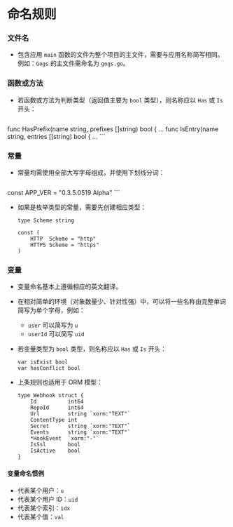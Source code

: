 # 命名规则

### 文件名

- 包含应用 `main` 函数的文件为整个项目的主文件，需要与应用名称简写相同。例如：`Gogs` 的主文件需命名为 `gogs.go`。

### 函数或方法

- 若函数或方法为判断类型（返回值主要为 `bool` 类型），则名称应以 `Has` 或 `Is` 开头：

	```
func HasPrefix(name string, prefixes []string) bool { ...
func IsEntry(name string, entries []string) bool { ...
	```
	
### 常量

- 常量均需使用全部大写字母组成，并使用下划线分词：

	```
const APP_VER = "0.3.5.0519 Alpha"
	```
	
- 如果是枚举类型的常量，需要先创建相应类型：

	```
	type Scheme string
	
	const (
		HTTP  Scheme = "http"
		HTTPS Scheme = "https"
	)
	```

### 变量

- 变量命名基本上遵循相应的英文翻译。
- 在相对简单的环境（对象数量少、针对性强）中，可以将一些名称由完整单词简写为单个字母，例如：
	- `user` 可以简写为 `u`
	- `userId` 可以简写 `uid`
- 若变量类型为 `bool` 类型，则名称应以 `Has` 或 `Is` 开头：

	```
	var isExist bool
	var hasConflict bool
	```
- 上条规则也适用于 ORM 模型：

	```
	type Webhook struct {
		Id          int64
		RepoId      int64
		Url         string `xorm:"TEXT"`
		ContentType int
		Secret      string `xorm:"TEXT"`
		Events      string `xorm:"TEXT"`
		*HookEvent  `xorm:"-"`
		IsSsl       bool
		IsActive    bool
	}
	```

#### 变量命名惯例

- 代表某个用户：`u`
- 代表某个用户 ID：`uid`
- 代表某个索引：`idx`
- 代表某个值：`val`